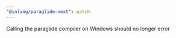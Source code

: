 ```yaml
---
"@inlang/paraglide-next": patch
---
```


Calling the paraglide compiler on Windows should no longer error
